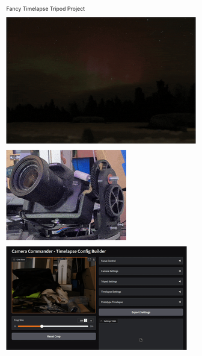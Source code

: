 Fancy Timelapse Tripod Project

![Example](app/docs/nothernlights.gif)

![Example](app/docs/tripod_v0_small_small.gif)

![Gradio UI placeholder](app/docs/config_gen_small.gif)